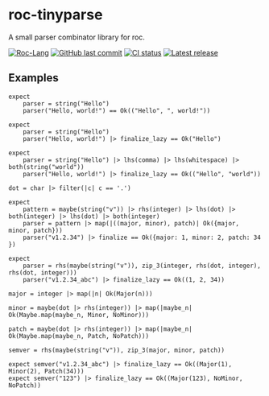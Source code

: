 # roc-tinyparse
A small parser combinator library for roc.

[![Roc-Lang][roc_badge]][roc_link]
[![GitHub last commit][last_commit_badge]][last_commit_link]
[![CI status][ci_status_badge]][ci_status_link]
[![Latest release][version_badge]][version_link]


## Examples
```roc
expect 
    parser = string("Hello")
    parser("Hello, world!") == Ok(("Hello", ", world!"))

expect
    parser = string("Hello")
    parser("Hello, world!") |> finalize_lazy == Ok("Hello")

expect
    parser = string("Hello") |> lhs(comma) |> lhs(whitespace) |> both(string("world")) 
    parser("Hello, world!") |> finalize_lazy == Ok(("Hello", "world"))
```
```roc
dot = char |> filter(|c| c == '.')

expect
    pattern = maybe(string("v")) |> rhs(integer) |> lhs(dot) |> both(integer) |> lhs(dot) |> both(integer)
    parser = pattern |> map(|((major, minor), patch)| Ok({major, minor, patch}))
    parser("v1.2.34") |> finalize == Ok({major: 1, minor: 2, patch: 34 })

expect
    parser = rhs(maybe(string("v")), zip_3(integer, rhs(dot, integer), rhs(dot, integer)))
    parser("v1.2.34_abc") |> finalize_lazy == Ok((1, 2, 34))
```
```roc
major = integer |> map(|n| Ok(Major(n)))

minor = maybe(dot |> rhs(integer)) |> map(|maybe_n| Ok(Maybe.map(maybe_n, Minor, NoMinor)))

patch = maybe(dot |> rhs(integer)) |> map(|maybe_n| Ok(Maybe.map(maybe_n, Patch, NoPatch)))

semver = rhs(maybe(string("v")), zip_3(major, minor, patch))

expect semver("v1.2.34_abc") |> finalize_lazy == Ok((Major(1), Minor(2), Patch(34)))
expect semver("123") |> finalize_lazy == Ok((Major(123), NoMinor, NoPatch))
```

<!-- LINKS -->
[roc_badge]: https://img.shields.io/endpoint?url=https%3A%2F%2Fpastebin.com%2Fraw%2FcFzuCCd7
[roc_link]: https://github.com/roc-lang/roc
[ci_status_badge]: https://img.shields.io/github/actions/workflow/status/imclerran/roc-tinyparse/ci.yaml?logo=github&logoColor=lightgrey
[ci_status_link]: https://github.com/imclerran/roc-tinyparse/actions/workflows/ci.yaml
[last_commit_badge]: https://img.shields.io/github/last-commit/imclerran/roc-tinyparse?logo=git&logoColor=lightgrey
[last_commit_link]: https://github.com/imclerran/roc-tinyparse/commits/main/
[version_badge]: https://img.shields.io/github/v/release/imclerran/roc-tinyparse
[version_link]: https://github.com/imclerran/roc-tinyparse/releases/latest
